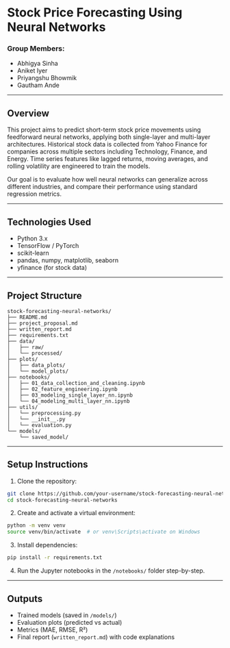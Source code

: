 # Stock Price Forecasting Using Neural Networks

### Group Members:
- Abhigya Sinha
- Aniket Iyer
- Priyangshu Bhowmik
- Gautham Ande

---

## Overview

This project aims to predict short-term stock price movements using feedforward neural networks, applying both single-layer and multi-layer architectures. Historical stock data is collected from Yahoo Finance for companies across multiple sectors including Technology, Finance, and Energy. Time series features like lagged returns, moving averages, and rolling volatility are engineered to train the models.

Our goal is to evaluate how well neural networks can generalize across different industries, and compare their performance using standard regression metrics.

---

## Technologies Used

- Python 3.x  
- TensorFlow / PyTorch  
- scikit-learn  
- pandas, numpy, matplotlib, seaborn  
- yfinance (for stock data)

---

## Project Structure

```
stock-forecasting-neural-networks/
├── README.md
├── project_proposal.md
├── written_report.md
├── requirements.txt
├── data/
│   ├── raw/
│   └── processed/
├── plots/
│   ├── data_plots/
│   └── model_plots/
├── notebooks/
│   ├── 01_data_collection_and_cleaning.ipynb
│   ├── 02_feature_engineering.ipynb
│   ├── 03_modeling_single_layer_nn.ipynb
│   └── 04_modeling_multi_layer_nn.ipynb
├── utils/
│   └── preprocessing.py
│   └── __init__.py
│   └── evaluation.py
└── models/
    └── saved_model/
```

---

## Setup Instructions

1. Clone the repository:
```bash
git clone https://github.com/your-username/stock-forecasting-neural-networks.git
cd stock-forecasting-neural-networks
```

2. Create and activate a virtual environment:
```bash
python -m venv venv
source venv/bin/activate  # or venv\Scripts\activate on Windows
```

3. Install dependencies:
```bash
pip install -r requirements.txt
```

4. Run the Jupyter notebooks in the `/notebooks/` folder step-by-step.

---

## Outputs

- Trained models (saved in `/models/`)
- Evaluation plots (predicted vs actual)
- Metrics (MAE, RMSE, R²)
- Final report (`written_report.md`) with code explanations
